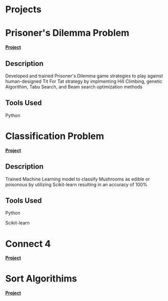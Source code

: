 # Projects

<h1>Prisoner's Dilemma Problem</h1>

**[Project](https://github.com/Matt-Muscedere/Projects/blob/main/Prisoner's%20Dilemma%20Problem.ipynb)**

<h2>Description</h2>

Developed and trained Prisoner's Dilemma game strategies to play against human-designed Tit For Tat strategy by implmenting Hill Climbing, genetic Algorithim, Tabu Search, and Beam search optimization methods

<h2>Tools Used</h2>

Python

<h1>Classification Problem</h1>

**[Project](https://github.com/Matt-Muscedere/Projects/blob/main/Classification%20Problem.ipynb)**

<h2>Description</h2>

Trained Machine Learning model to classify Mushrooms as edible or poisonous by utilizing Scikit-learn resulting in an accuracy of 100%

<h2>Tools Used</h2>

Python

Scikit-learn

<h1>Connect 4</h1>

**[Project](https://github.com/Matt-Muscedere/Connect-4)**

<h1>Sort Algorithims</h1>

**[Project](https://github.com/Matt-Muscedere/SortAlgorithms)**
